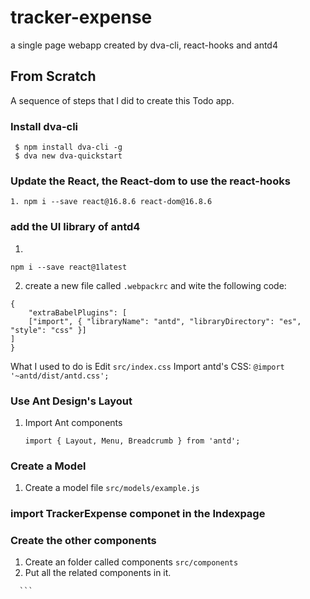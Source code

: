 # tracker-expense

a single page webapp created by dva-cli, react-hooks and antd4

## From Scratch

A sequence of steps that I did to create this Todo app.

### Install dva-cli

```
 $ npm install dva-cli -g
 $ dva new dva-quickstart
```

### Update the React, the React-dom to use the react-hooks

```
1. npm i --save react@16.8.6 react-dom@16.8.6
```

### add the UI library of antd4

1.

```
npm i --save react@1latest
```

2. create a new file called `.webpackrc` and wite the following code:

```
{
    "extraBabelPlugins": [
 	["import", { "libraryName": "antd", "libraryDirectory": "es", "style": "css" }]
]
}
```

What I used to do is Edit `src/index.css`
Import antd's CSS: `@import '~antd/dist/antd.css';`

### Use Ant Design's Layout

1. Import Ant components
   ```
   import { Layout, Menu, Breadcrumb } from 'antd';
   ```

### Create a Model

1. Create a model file `src/models/example.js`

### import TrackerExpense componet in the Indexpage

### Create the other components

1. Create an folder called components `src/components`
2. Put all the related components in it.

<!-- ### Wire up DVA
   1. Set namespace to `global`
   1. Initialize state as a type of `TodoState`
   1. Add a reducer
   1. Add effects. Each "effect" is later triggered by `dispatch` as `type: "[namespace]/[effect name]"`, with `payload`
   1. Once an effect is completed, use `yield put` to trigger a reducer
1. In `src/pages/todo/index.tsx`
   1. Declare an Props interface to access `dispatch`, `loading`, and data from `dva`
      ```
      interface ViewProps extends TodoState {
        dispatch: any;
        loading: boolean;
      }
      ```
   1. Use decoration to connect `dva` to component.
      ```
      @connect(({ todos, loading }) => ({
        todos,
        loading: loading.models.todos,
      })) -->

      ```
